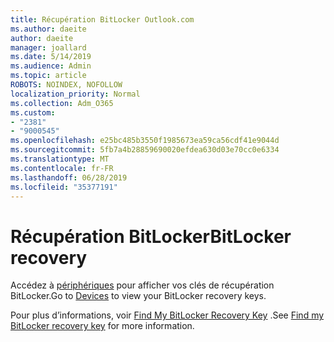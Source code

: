 ```yaml
---
title: Récupération BitLocker Outlook.com
ms.author: daeite
author: daeite
manager: joallard
ms.date: 5/14/2019
ms.audience: Admin
ms.topic: article
ROBOTS: NOINDEX, NOFOLLOW
localization_priority: Normal
ms.collection: Adm_O365
ms.custom:
- "2381"
- "9000545"
ms.openlocfilehash: e25bc485b3550f1985673ea59ca56cdf41e9044d
ms.sourcegitcommit: 5fb7a4b28859690020efdea630d03e70cc0e6334
ms.translationtype: MT
ms.contentlocale: fr-FR
ms.lasthandoff: 06/28/2019
ms.locfileid: "35377191"
---
```

# <a name="bitlocker-recovery"></a><span data-ttu-id="a9e94-102">Récupération BitLocker</span><span class="sxs-lookup"><span data-stu-id="a9e94-102">BitLocker recovery</span></span>

<span data-ttu-id="a9e94-103">Accédez à [périphériques](https://account.microsoft.com/devices/recoverykey) pour afficher vos clés de récupération BitLocker.</span><span class="sxs-lookup"><span data-stu-id="a9e94-103">Go to [Devices](https://account.microsoft.com/devices/recoverykey) to view your BitLocker recovery keys.</span></span>

<span data-ttu-id="a9e94-104">Pour plus d’informations, voir [Find My BitLocker Recovery Key](https://support.microsoft.com/help/4026181) .</span><span class="sxs-lookup"><span data-stu-id="a9e94-104">See [Find my BitLocker recovery key](https://support.microsoft.com/help/4026181) for more information.</span></span>